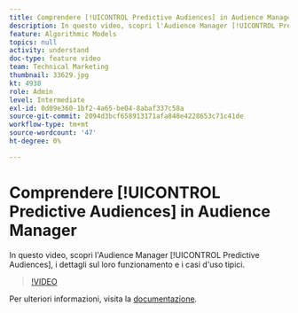 ```yaml
---
title: Comprendere [!UICONTROL Predictive Audiences] in Audience Manager
description: In questo video, scopri l'Audience Manager [!UICONTROL Predictive Audiences], i dettagli sul loro funzionamento e i casi d'uso tipici.
feature: Algorithmic Models
topics: null
activity: understand
doc-type: feature video
team: Technical Marketing
thumbnail: 33629.jpg
kt: 4938
role: Admin
level: Intermediate
exl-id: 0d09e360-1bf2-4a65-be04-8abaf337c58a
source-git-commit: 2094d3bcf658913171afa848e4228653c71c41de
workflow-type: tm+mt
source-wordcount: '47'
ht-degree: 0%

---
```


# Comprendere [!UICONTROL Predictive Audiences] in Audience Manager

In questo video, scopri l&#39;Audience Manager [!UICONTROL Predictive Audiences], i dettagli sul loro funzionamento e i casi d&#39;uso tipici.

>[!VIDEO](https://video.tv.adobe.com/v/33629/?quality=12)

Per ulteriori informazioni, visita la [documentazione](https://experienceleague.adobe.com/docs/audience-manager/user-guide/features/algorithmic-models/predictive-audiences/predictive-audiences.html).
